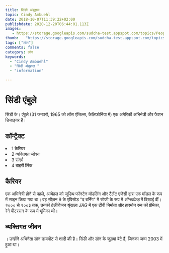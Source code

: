 ```yaml
---
title: सिंडी अंबुहाल 
topic: Cindy Ambuehl
date: 2018-10-07T11:39:22+02:00
publishdate: 2020-12-20T06:44:01.113Z
images: 
   - https://storage.googleapis.com/sudcha-test.appspot.com/topics/People/cindy_ambuehl/1.jpeg
thumb:   "https://storage.googleapis.com/sudcha-test.appspot.com/topics/People/cindy_ambuehl/thumb.jpeg"
tags: ["लोग"]
comments: false
category: लोग
keywords: 
  - "Cindy Ambuehl"
  - "सिंडी अंबुहाल "
  - "information"

---
```

<h1> सिंडी एंबुले </h1> <p> सिंडी के। एंबुले (31 जनवरी, 1965 को लॉस एंजिल्स, कैलिफोर्निया में) एक अमेरिकी अभिनेत्री और फैशन डिजाइनर हैं। </p> <h2> कॉन्ट्रैक्ट </h2> <ul। > <li> 1 कैरियर </li> <li> 2 व्यक्तिगत जीवन </li> <li> 3 संदर्भ </li> <li> 4 बाहरी लिंक </li> </ul> <h2> कैरियर </h2 > <p> एक अभिनेत्री होने से पहले, अम्बेहल को जूडिथ फॉनटेन मॉडलिंग और टैलेंट एजेंसी द्वारा एक मॉडल के रूप में साइन किया गया था। वह सीज़न 9 के एपिसोड "द बर्निंग" में सोफी के रूप में <i> सीनफील्ड </i> में दिखाई दीं। २००० से २००३ तक, उनकी टेलीविजन श्रृंखला <i> JAG </i> में एक टीवी निर्माता और हारमोन रब्ब की प्रेमिका, रेने पीटरसन के रूप में भूमिका थी। </p> <h2> व्यक्तिगत जीवन </h2 <p>। उन्होंने अभिनेता डॉन डायमोंट से शादी की है। सिंडी और डॉन के जुड़वां बेटे हैं, जिनका जन्म 2003 में हुआ था। </p> 